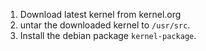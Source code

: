 1. Download latest kernel from kernel.org
2. untar the downloaded kernel to `/usr/src`.
3. Install the debian package `kernel-package`.
